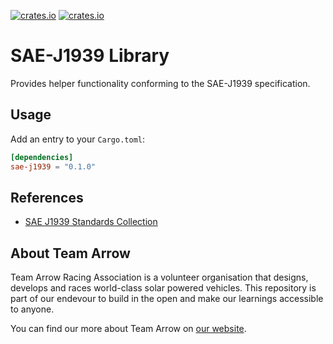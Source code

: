 [![crates.io](https://img.shields.io/crates/v/sae-j1939.svg)](https://crates.io/crates/sae-j1939)
[![crates.io](https://img.shields.io/crates/d/sae-j1939.svg)](https://crates.io/crates/sae-j1939)

# SAE-J1939 Library

Provides helper functionality conforming to the SAE-J1939 specification.

## Usage

Add an entry to your `Cargo.toml`:

```toml
[dependencies]
sae-j1939 = "0.1.0"
```

## References

- [SAE J1939 Standards Collection](https://www.sae.org/publications/collections/content/j1939_dl/)

## About Team Arrow

Team Arrow Racing Association is a volunteer organisation that designs, develops and races world-class solar powered vehicles. This repository is part of our endevour to build in the open and make our learnings accessible to anyone.

You can find our more about Team Arrow on [our website](https://www.teamarrow.com.au/).
